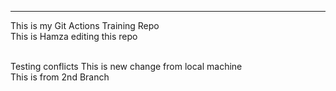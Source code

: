 ---
This is my Git Actions Training Repo
<br>
This is Hamza editing this repo

<br>
Testing conflicts
This is new change from local machine
<br>
This is from 2nd Branch 
